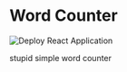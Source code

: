 # Word Counter
![Deploy React Application](https://github.com/itsmichaelyu/wordCounter/actions/workflows/build-deploy.yml/badge.svg)

stupid simple word counter
